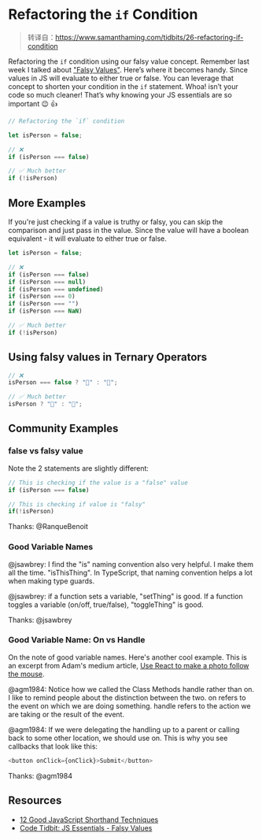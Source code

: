 # Refactoring the `if` Condition

> 转译自：https://www.samanthaming.com/tidbits/26-refactoring-if-condition

Refactoring the `if` condition using our falsy value concept. Remember last week I talked about ["Falsy Values"](http://www.samanthaming.com/tidbits/25-js-essentials-falsy-values). Here’s where it becomes handy. Since values in JS will evaluate to either true or false. You can leverage that concept to shorten your condition in the `if` statement. Whoa! isn’t your code so much cleaner! That’s why knowing your JS essentials are so important 😉 👍

```js
// Refactoring the `if` condition

let isPerson = false;

// ❌
if (isPerson === false)

// ✅ Much better
if (!isPerson)
```

## More Examples

If you're just checking if a value is truthy or falsy, you can skip the comparison and just pass in the value. Since the value will have a boolean equivalent - it will evaluate to either true or false.

```js
let isPerson = false;

// ❌
if (isPerson === false)
if (isPerson === null)
if (isPerson === undefined)
if (isPerson === 0)
if (isPerson === "")
if (isPerson === NaN)

// ✅ Much better
if (!isPerson)
```

## Using falsy values in Ternary Operators

```js
// ❌
isPerson === false ? "👻" : "🙂";

// ✅ Much better
isPerson ? "👻" : "🙂";
```

## Community Examples

### false vs falsy value

Note the 2 statements are slightly different:

```js
// This is checking if the value is a "false" value
if (isPerson === false)

// This is checking if value is "falsy"
if(!isPerson)
```

Thanks: @RanqueBenoit

### Good Variable Names

@jsawbrey: I find the "is" naming convention also very helpful. I make them all the time. "isThisThing". In TypeScript, that naming convention helps a lot when making type guards.

@jsawbrey: if a function sets a variable, "setThing" is good. If a function toggles a variable (on/off, true/false), "toggleThing" is good.

Thanks: @jsawbrey

### Good Variable Name: On vs Handle

On the note of good variable names. Here's another cool example. This is an excerpt from Adam's medium article, [Use React to make a photo follow the mouse](https://medium.com/@agm1984/use-react-to-make-a-photo-follow-the-mouse-aka-transform-perspective-or-tilt-7c38f1b3a623).

@agm1984: Notice how we called the Class Methods handle rather than on. I like to remind people about the distinction between the two. on refers to the event on which we are doing something. handle refers to the action we are taking or the result of the event.

@agm1984: If we were delegating the handling up to a parent or calling back to some other location, we should use on. This is why you see callbacks that look like this:

```js
<button onClick={onClick}>Submit</button>
```

Thanks: @agm1984

## Resources

- [12 Good JavaScript Shorthand Techniques](https://hackernoon.com/12-amazing-javascript-shorthand-techniques-fef16cdbc7fe)
- [Code Tidbit: JS Essentials - Falsy Values](http://www.samanthaming.com/tidbits/25-js-essentials-falsy-values)
